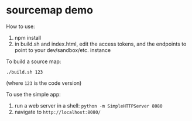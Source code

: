 # sourcemap demo

How to use:

1. npm install
2. in build.sh and index.html, edit the access tokens, and the endpoints to point to your dev/sandbox/etc. instance

To build a source map:

```
./build.sh 123
```

(where `123` is the code version)

To use the simple app:

1. run a web server in a shell: `python -m SimpleHTTPServer 8080`
2. navigate to `http://localhost:8080/`
